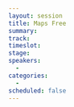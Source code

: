 ```yaml
---
layout: session
title: Maps Free
summary:
track: 
timeslot:
stage:
speakers:
  -
categories:
  -
scheduled: false
---
```

 